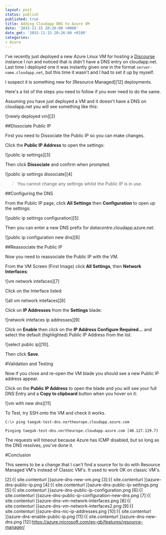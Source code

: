```yaml
---
layout: post
status: publish
published: true
title: Adding Cloudapp DNS to Azure VM
date: '2015-11-15 20:26:00 +0000'
date_gmt: '2015-11-15 20:26:00 +0100'
categories:
- Azure
---
```


I've recently just deployed a new Azure Linux VM for hosting a [Discourse][1] instance I run and noticed that is didn't have a DNS entry on cloudapp.net. Last time I deployed one it was instantly given one in the format `server-name.cloudapp.net`, but this time it wasn't and I had to set it up by myself.

I suspect it is something new for [Resource Managed][12] deployments.	

Here's a list of the steps you need to follow if you ever need to do the same.

Assuming you have just deployed a VM and it doesn't have a DNS on cloudapp.net you will see something like this:

![newly deployed vm][2]

##Dissociate Public IP

First you need to Dissociate the Public IP so you can make changes.

Click the **Public IP Address** to open the settings:

![public ip settings][3]

Then click **Dissociate** and confirm when prompted.

![public ip settings dissociate][4]

> You cannot change any settings whilst the Public IP is in use.

##Configuring the DNS

From the Public IP page, click **All Settings** then **Configuration** to open up the settings:

![public ip settings configuration][5]

Then you can enter a new DNS prefix for *datacentre*.cloudapp.azure.net:

![public ip configuration new dns][6]

##Reassociate the Public IP

Now you need to reassociate the Public IP with the VM.

From the VM Screen (First Image) click **All Settings**, then **Network Interfaces**:

![vm network intefaces][7]

Click on the Interface listed:

![all vm network intefaces][8]

Click on **IP Addresses** from the **Settings** blade:

![network intefaces ip addresses][9]

Click on **Enable** then click on the **IP Address Configure Required...** and select the default (highlighted)
Public IP Address from the list.

![select public ip][10].

Then click **Save**.

#Validation and Testing

Now if you close and re-open the VM blade you should see a new Public IP address appear. 

Click on the **Public IP Address** to open the blade and you will see your full DNS Entry
and a **Copy to clipboard** button when you hover on it:

![vm with new dns][11]

To Test, try SSH onto the VM and check it works.

    C:\> ping taeguk-test-dns.northeurope.cloudapp.azure.com

    Pinging taeguk-test-dns.northeurope.cloudapp.azure.com [40.127.129.7]

The requests will timeout because Azure has ICMP disabled, but so long as the DNS resolves, you've done it.

#Conclusion

This seems to be a change that I can't find a source for to do with Resource Managed VM's instead of Classic VM's. It used to work OK on classic VM's.

 [1]:https://discourse.org
 [2]:{{ site.contenturl }}azure-dns-new-vm.png
 [3]:{{ site.contenturl }}azure-dns-public-ip.png
 [4]:{{ site.contenturl }}azure-dns-public-ip-settings.png
 [5]:{{ site.contenturl }}azure-dns-public-ip-configuration.png
 [6]:{{ site.contenturl }}azure-dns-public-ip-configuration-new-dns.png
 [7]:{{ site.contenturl }}azure-dns-vm-network-interfaces.png
 [8]:{{ site.contenturl }}azure-dns-vm-network-interfaces2.png
 [9]:{{ site.contenturl }}azure-dns-nic-ip-addresses.png
 [10]:{{ site.contenturl }}azure-dns-enable-public-ip.png
 [11]:{{ site.contenturl }}azure-dns-new-dns.png
 [12]:https://azure.microsoft.com/en-gb/features/resource-manager/